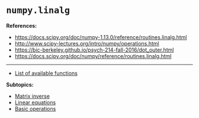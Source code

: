 # `numpy.linalg`

**References:**
- https://docs.scipy.org/doc/numpy-1.13.0/reference/routines.linalg.html
- http://www.scipy-lectures.org/intro/numpy/operations.html
- https://bic-berkeley.github.io/psych-214-fall-2016/dot_outer.html
- https://docs.scipy.org/doc/numpy/reference/routines.linalg.html

---------------------------------------------------------------------------

- [List of available functions](./functions.md)


**Subtopics:**
- [Matrix inverse](./matrix_inverse.md)
- [Linear equations](./linear_equations.md)
- [Basic operations](./basic_operations.md)
